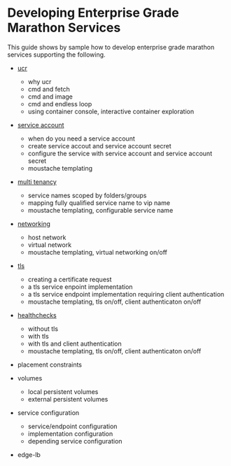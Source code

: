 # Developing Enterprise Grade Marathon Services

This guide shows by sample how to develop enterprise grade marathon services supporting the following.

- [ucr](ucr.md)
    - why ucr
    - cmd and fetch
    - cmd and image
    - cmd and endless loop
    - using container console, interactive container exploration


- [service account](service-account.md)
    - when do you need a service account
    - create service accout and service account secret
    - configure the service with service account and service account secret
    - moustache templating


- [multi tenancy](multi-tenancy.md)
    - service names scoped by folders/groups
    - mapping fully qualified service name to vip name
    - moustache templating, configurable service name
 
 
- [networking](networking.md)
    - host network
    - virtual network
    - moustache templating, virtual networking on/off


- [tls](tls.md)
    - creating a certificate request
    - a tls service enpoint implementation
    - a tls service endpoint implementation requiring client authentication
    - moustache templating, tls on/off, client authenticaton on/off


- [healthchecks](healthchecks.md)
    - without tls
    - with tls
    - with tls and client authentication
    - moustache templating, tls on/off, client authenticaton on/off


- placement constraints


- volumes
    - local persistent volumes
    - external persistent volumes


- service configuration
    - service/endpoint configuration
    - implementation configuration
    - depending service configuration 
    

- edge-lb



